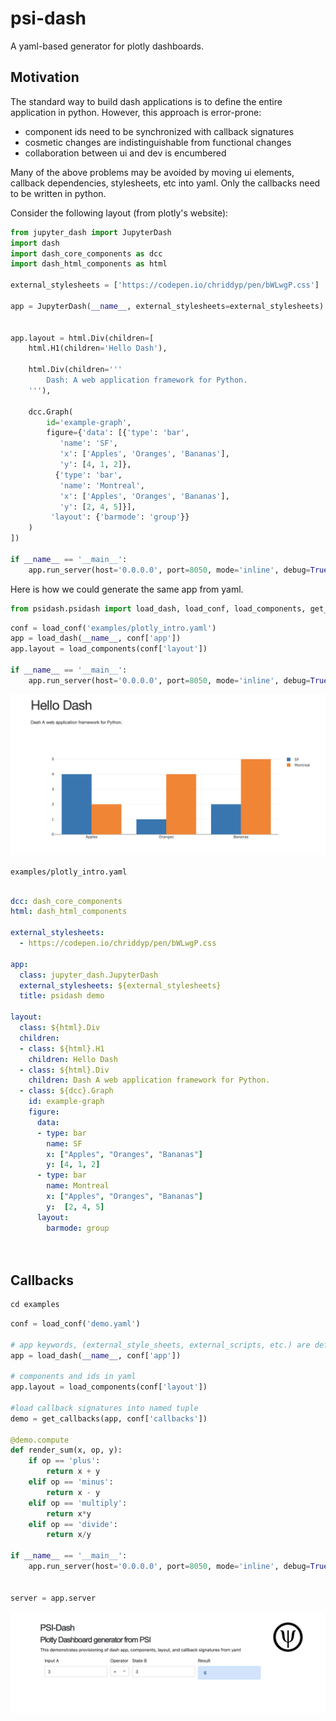 <!-- #region -->
# psi-dash

A yaml-based generator for plotly dashboards.

## Motivation

The standard way to build dash applications is to define the entire application in python. However, this approach is error-prone:

* component ids need to be synchronized with callback signatures
* cosmetic changes are indistinguishable from functional changes
* collaboration between ui and dev is encumbered 


Many of the above problems may be avoided by moving ui elements, callback dependencies, stylesheets, etc into yaml. Only the callbacks need to be written in python.

Consider the following layout (from plotly's website):
<!-- #endregion -->

```python
from jupyter_dash import JupyterDash
import dash
import dash_core_components as dcc
import dash_html_components as html

external_stylesheets = ['https://codepen.io/chriddyp/pen/bWLwgP.css']

app = JupyterDash(__name__, external_stylesheets=external_stylesheets)


app.layout = html.Div(children=[
    html.H1(children='Hello Dash'),

    html.Div(children='''
        Dash: A web application framework for Python.
    '''),

    dcc.Graph(
        id='example-graph',
        figure={'data': [{'type': 'bar',
           'name': 'SF',
           'x': ['Apples', 'Oranges', 'Bananas'],
           'y': [4, 1, 2]},
          {'type': 'bar',
           'name': 'Montreal',
           'x': ['Apples', 'Oranges', 'Bananas'],
           'y': [2, 4, 5]}],
         'layout': {'barmode': 'group'}}
    )
])

if __name__ == '__main__':
    app.run_server(host='0.0.0.0', port=8050, mode='inline', debug=True)
```

Here is how we could generate the same app from yaml.

```python
from psidash.psidash import load_dash, load_conf, load_components, get_callbacks
```

```python
conf = load_conf('examples/plotly_intro.yaml')
app = load_dash(__name__, conf['app'])
app.layout = load_components(conf['layout'])

if __name__ == '__main__':
    app.run_server(host='0.0.0.0', port=8050, mode='inline', debug=True)
```

![](examples/plotly_intro.png)


`examples/plotly_intro.yaml`

```yaml

dcc: dash_core_components
html: dash_html_components

external_stylesheets:
  - https://codepen.io/chriddyp/pen/bWLwgP.css

app:
  class: jupyter_dash.JupyterDash
  external_stylesheets: ${external_stylesheets}
  title: psidash demo

layout:
  class: ${html}.Div
  children:
  - class: ${html}.H1
    children: Hello Dash
  - class: ${html}.Div
    children: Dash A web application framework for Python.
  - class: ${dcc}.Graph
    id: example-graph
    figure:
      data:
      - type: bar
        name: SF
        x: ["Apples", "Oranges", "Bananas"]
        y: [4, 1, 2]
      - type: bar
        name: Montreal
        x: ["Apples", "Oranges", "Bananas"]
        y:  [2, 4, 5]
      layout:
        barmode: group
    
    
```



## Callbacks



```python
cd examples
```

```python
conf = load_conf('demo.yaml')

# app keywords, (external_style_sheets, external_scripts, etc.) are defined in yaml
app = load_dash(__name__, conf['app'])

# components and ids in yaml
app.layout = load_components(conf['layout'])

#load callback signatures into named tuple
demo = get_callbacks(app, conf['callbacks'])

@demo.compute
def render_sum(x, op, y):
    if op == 'plus':
        return x + y
    elif op == 'minus':
        return x - y
    elif op == 'multiply':
        return x*y
    elif op == 'divide':
        return x/y

if __name__ == '__main__':
    app.run_server(host='0.0.0.0', port=8050, mode='inline', debug=True)


server = app.server
```

![](examples/psidash_demo.png)
